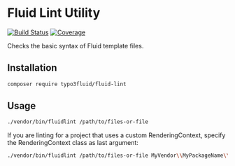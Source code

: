 Fluid Lint Utility
==================

[![Build Status](https://img.shields.io/travis/NamelessCoder/TYPO3.Fluid.Lint.svg?style=flat-square)](https://travis-ci.org/NamelessCoder/TYPO3.Fluid.Lint)
[![Coverage](https://img.shields.io/coveralls/NamelessCoder/TYPO3.Fluid.Lint.svg?style=flat-square)](https://coveralls.io/r/NamelessCoder/TYPO3.Fluid.Lint)

Checks the basic syntax of Fluid template files.

Installation
------------

```bash
composer require typo3fluid/fluid-lint
```

Usage
-----

```bash
./vendor/bin/fluidlint /path/to/files-or-file
```

If you are linting for a project that uses a custom RenderingContext, specify the RenderingContext class as last argument:

```bash
./vendor/bin/fluidlint /path/to/files-or-file MyVendor\\MyPackageName\\Rendering\\MyRenderingContext
```
